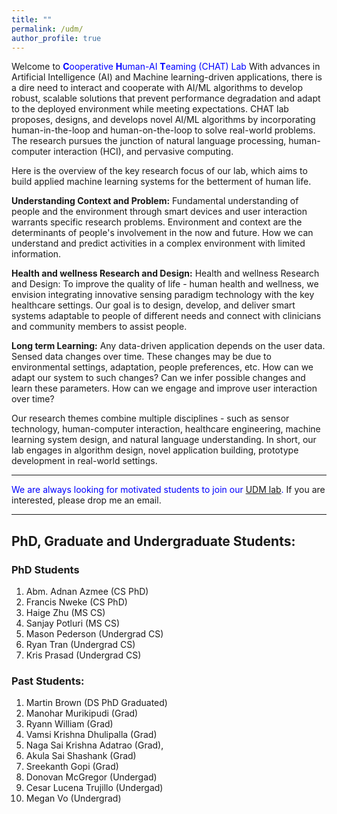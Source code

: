 ```yaml
---
title: "" 
permalink: /udm/
author_profile: true
---
```



Welcome to <font color="blue">
<b>C</b>ooperative <b>H</b>uman-AI <b>T</b>eaming (CHAT) Lab
	</font> With advances in Artificial Intelligence (AI) and Machine learning-driven applications, there is a dire need to interact and cooperate with AI/ML algorithms to develop robust, scalable solutions that prevent performance degradation and adapt to the deployed environment while meeting expectations. CHAT lab proposes, designs, and develops novel AI/ML algorithms by incorporating human-in-the-loop and human-on-the-loop to solve real-world problems. The research pursues the junction of natural language processing, human-computer interaction (HCI), and pervasive computing. 

Here is the overview of the key research focus of our lab, which aims to build applied machine learning systems for the betterment of human life.

<b>Understanding Context and Problem:</b> Fundamental understanding of people and the environment through smart devices and user interaction warrants specific research problems.  Environment and context are the determinants of people's involvement in the now and future. How we can understand and predict activities in a complex environment with limited information. 


<b>Health and wellness Research and Design:</b> Health and wellness Research and Design: To improve the quality of life - human health and wellness, we envision integrating innovative sensing paradigm technology with the key healthcare settings. Our goal is to design, develop, and deliver smart systems adaptable to people of different needs and connect with clinicians and community members to assist people. 


<b>Long term Learning:</b> Any data-driven application depends on the user data. Sensed data changes over time. These changes may be due to environmental settings, adaptation, people preferences, etc. How can we adapt our system to such changes? Can we infer possible changes and learn these parameters. How can we engage and improve user interaction over time?


Our research themes combine multiple disciplines - such as sensor technology, human-computer interaction, healthcare engineering, machine learning system design, and natural language understanding. In short, our lab engages in algorithm design, novel application building, prototype development in real-world settings.


<hr/>
<font color='blue'>We are always looking for motivated students to join our <a href="https://ahafizk.github.io/udm/">UDM lab</a>.</font> If you are interested, please drop me an email.
<hr/>


## PhD, Graduate and Undergraduate Students:

### PhD Students

1. Abm. Adnan Azmee (CS PhD)
1. Francis Nweke (CS PhD)
1. Haige Zhu (MS CS)
1. Sanjay Potluri (MS CS)
1. Mason Pederson (Undergrad CS)
1. Ryan Tran (Undergrad CS)
1. Kris Prasad (Undergrad CS)




### Past Students:

1. Martin Brown (DS PhD Graduated)
1. Manohar Murikipudi (Grad) 
1. Ryann William (Grad)
1. Vamsi Krishna Dhulipalla (Grad)
1. Naga Sai Krishna Adatrao (Grad),
1. Akula Sai Shashank (Grad)
1. Sreekanth Gopi (Grad)
1. Donovan McGregor (Undergad)
1. Cesar Lucena Trujillo (Undergad) 
1. Megan Vo (Undergrad)



